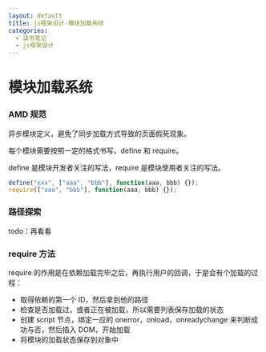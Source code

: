 ```yaml
---
layout: default
title: js框架设计-模块加载系统
categories:
  - 读书笔记
  - js框架设计
---
```


# 模块加载系统

### AMD 规范

异步模块定义，避免了同步加载方式导致的页面假死现象。

每个模块需要按照一定的格式书写，define 和 require。

define 是模块开发者关注的写法，require 是模块使用者关注的写法。

```javascript
define("xxx", ["aaa", "bbb"], function(aaa, bbb) {});
require(["aaa", "bbb"], function(aaa, bbb) {});
```

### 路径探索

todo：再看看

### require 方法

require 的作用是在依赖加载完毕之后，再执行用户的回调，于是会有个加载的过程：

- 取得依赖的第一个 ID，然后拿到他的路径
- 检查是否加载过，或者正在被加载，所以需要列表保存加载的状态
- 创建 script 节点，绑定一应的 onerror，onload，onreadychange 来判断成功与否，然后插入 DOM，开始加载
- 将模块的加载状态保存到对象中

